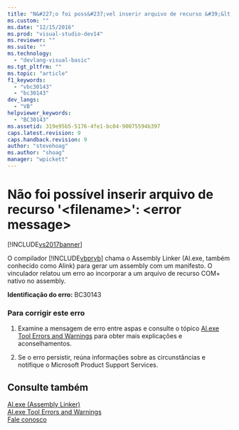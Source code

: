 ```yaml
---
title: "N&#227;o foi poss&#237;vel inserir arquivo de recurso &#39;&lt;filename&gt;&#39;: &lt;error message&gt; | Microsoft Docs"
ms.custom: ""
ms.date: "12/15/2016"
ms.prod: "visual-studio-dev14"
ms.reviewer: ""
ms.suite: ""
ms.technology: 
  - "devlang-visual-basic"
ms.tgt_pltfrm: ""
ms.topic: "article"
f1_keywords: 
  - "vbc30143"
  - "bc30143"
dev_langs: 
  - "VB"
helpviewer_keywords: 
  - "BC30143"
ms.assetid: 319e95b5-5176-4fe1-bc04-90075594b397
caps.latest.revision: 9
caps.handback.revision: 9
author: "stevehoag"
ms.author: "shoag"
manager: "wpickett"
---
```

# N&#227;o foi poss&#237;vel inserir arquivo de recurso &#39;&lt;filename&gt;&#39;: &lt;error message&gt;
[!INCLUDE[vs2017banner](../../../csharp/includes/vs2017banner.md)]

O compilador [!INCLUDE[vbprvb](../../../csharp/programming-guide/concepts/linq/includes/vbprvb_md.md)] chama o Assembly Linker \(Al.exe, também conhecido como Alink\) para gerar um assembly com um manifesto.  O vinculador relatou um erro ao incorporar a um arquivo de recurso COM\+ nativo no assembly.  
  
 **Identificação do erro:** BC30143  
  
### Para corrigir este erro  
  
1.  Examine a mensagem de erro entre aspas e consulte o tópico [Al.exe Tool Errors and Warnings](http://msdn.microsoft.com/pt-br/7f125d49-0a03-47a6-9ba9-d61a679a7d4b) para obter mais explicações e aconselhamentos.  
  
2.  Se o erro persistir, reúna informações sobre as circunstâncias e notifique o Microsoft Product Support Services.  
  
## Consulte também  
 [Al.exe \(Assembly Linker\)](../Topic/Al.exe%20\(Assembly%20Linker\).md)   
 [Al.exe Tool Errors and Warnings](http://msdn.microsoft.com/pt-br/7f125d49-0a03-47a6-9ba9-d61a679a7d4b)   
 [Fale conosco](/visual-studio/ide/talk-to-us)